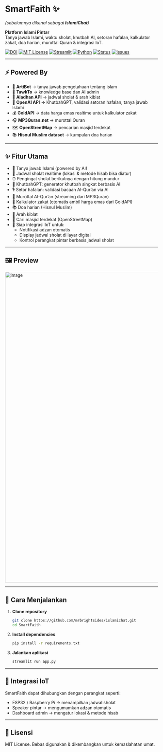 # SmartFaith ✨
*(sebelumnya dikenal sebagai **IslamiChat**)*

**Platform Islami Pintar**  
Tanya jawab Islami, waktu sholat, khutbah AI, setoran hafalan, kalkulator zakat, doa harian, murottal Quran & integrasi IoT.

[![DOI](https://zenodo.org/badge/DOI/10.5281/zenodo.16787143.svg)](https://doi.org/10.5281/zenodo.16787143)
[![MIT License](https://img.shields.io/badge/license-MIT-green)](LICENSE)
[![Streamlit](https://img.shields.io/badge/Deploy%20on-Streamlit-FF4B4B)](https://smartfaith.streamlit.app)
[![Python](https://img.shields.io/badge/Python-3.9%2B-blue)](https://www.python.org/)
[![Status](https://img.shields.io/badge/status-active-success)]()
[![Issues](https://img.shields.io/github/issues/mrbrightsides/IslamiChat)](https://github.com/mrbrightsides/IslamiChat/issues)

---

## ⚡ Powered By
- 🤖 **ArtiBot** → tanya jawab pengetahuan tentang islam
- 🧠 **TawkTo** → knowledge base dan AI admin
- 🕌 **Aladhan API** → jadwal sholat & arah kiblat  
- 📖 **OpenAI API** → KhutbahGPT, validasi setoran hafalan, tanya jawab Islami  
- 💰 **GoldAPI** → data harga emas realtime untuk kalkulator zakat  
- 🎧 **MP3Quran.net** → murottal Quran  
- 🗺️ **OpenStreetMap** → pencarian masjid terdekat  
- 📚 **Hisnul Muslim dataset** → kumpulan doa harian  

---

## ✨ Fitur Utama
- 💬 Tanya jawab Islami (powered by AI)  
- 🕌 Jadwal sholat realtime (lokasi & metode hisab bisa diatur)  
- ⏰ Pengingat sholat berikutnya dengan hitung mundur  
- 📢 KhutbahGPT: generator khutbah singkat berbasis AI  
- 🎙️ Setor hafalan: validasi bacaan Al-Qur’an via AI  
- 📖 Murottal Al-Qur’an (streaming dari MP3Quran)  
- 🧮 Kalkulator zakat (otomatis ambil harga emas dari GoldAPI)  
- 📚 Doa harian (Hisnul Muslim)  
- 🧭 Arah kiblat  
- 🕌 Cari masjid terdekat (OpenStreetMap)  
- 🔌 Siap integrasi IoT untuk:  
  - Notifikasi adzan otomatis  
  - Display jadwal sholat di layar digital  
  - Kontrol perangkat pintar berbasis jadwal sholat  

---

## 🖼️ Preview
<img width="1920" height="1020" alt="image" src="https://github.com/user-attachments/assets/1df97483-5cf4-438b-9d39-f6b9bb237068" />


---

## 🚀 Cara Menjalankan

1. **Clone repository**
   ```bash
   git clone https://github.com/mrbrightsides/islamichat.git
   cd SmartFaith
2. **Install dependencies**
   ```bash
   pip install -r requirements.txt
3. **Jalankan aplikasi**
   ```bash
   streamlit run app.py

---

## 🔗 Integrasi IoT

SmartFaith dapat dihubungkan dengan perangkat seperti:
- ESP32 / Raspberry Pi → menampilkan jadwal sholat
- Speaker pintar → mengumumkan adzan otomatis
- Dashboard admin → mengatur lokasi & metode hisab

---

## 📜 Lisensi

MIT License. Bebas digunakan & dikembangkan untuk kemaslahatan umat.


